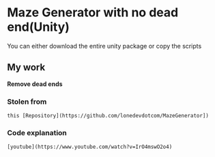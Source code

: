# Maze Generator with no dead end(Unity)
You can either download the entire unity package or copy the scripts

## My work
  **Remove dead ends**

### Stolen from
    this [Repository](https://github.com/lonedevdotcom/MazeGenerator]) 

### Code explanation
    [youtube](https://www.youtube.com/watch?v=IrO4mswO2o4)

